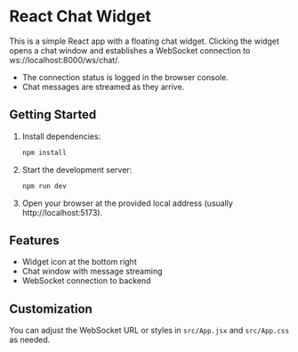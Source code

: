 # React Chat Widget

This is a simple React app with a floating chat widget. Clicking the widget opens a chat window and establishes a WebSocket connection to ws://localhost:8000/ws/chat/.

- The connection status is logged in the browser console.
- Chat messages are streamed as they arrive.

## Getting Started

1. Install dependencies:
   ```sh
   npm install
   ```
2. Start the development server:
   ```sh
   npm run dev
   ```
3. Open your browser at the provided local address (usually http://localhost:5173).

## Features
- Widget icon at the bottom right
- Chat window with message streaming
- WebSocket connection to backend

## Customization
You can adjust the WebSocket URL or styles in `src/App.jsx` and `src/App.css` as needed.
